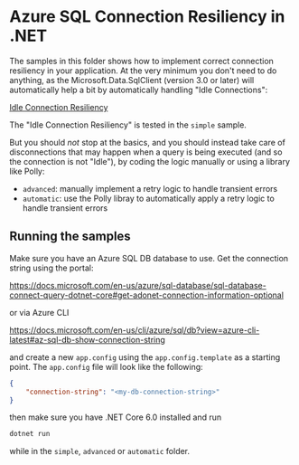 # Azure SQL Connection Resiliency in .NET

The samples in this folder shows how to implement correct connection resiliency in your application. At the very minimum you don't need to do anything, as the Microsoft.Data.SqlClient (version 3.0 or later) will automatically help a bit by automatically handling "Idle Connections":

[Idle Connection Resiliency](https://download.microsoft.com/download/D/2/0/D20E1C5F-72EA-4505-9F26-FEF9550EFD44/Idle%20Connection%20Resiliency.docx  
)

The "Idle Connection Resiliency" is tested in the `simple` sample.

But you should *not* stop at the basics, and you should instead take care of disconnections that may happen when a query is being executed (and so the connection is not "Idle"), by coding the logic manually or using a library like Polly:

- `advanced`: manually implement a retry logic to handle transient errors
- `automatic`: use the Polly libray to automatically apply a retry logic to handle transient errors 

## Running the samples

Make sure you have an Azure SQL DB database to use. Get the connection string using the portal:

https://docs.microsoft.com/en-us/azure/sql-database/sql-database-connect-query-dotnet-core#get-adonet-connection-information-optional 

or via Azure CLI

https://docs.microsoft.com/en-us/cli/azure/sql/db?view=azure-cli-latest#az-sql-db-show-connection-string 

and create a new `app.config` using the `app.config.template` as a starting point. The `app.config` file will look like the following:

```json
{
    "connection-string": "<my-db-connection-string>"
}
```

then make sure you have .NET Core 6.0 installed and run

```bash
dotnet run
```

while in the `simple`, `advanced` or `automatic` folder.